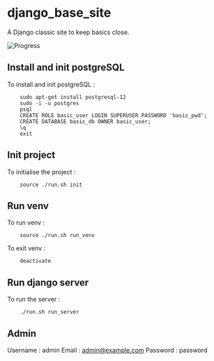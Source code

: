 # django_base_site

A Django classic site to keep basics close.

![Progress](https://progress-bar.dev/12/?title=progress)

## Install and init postgreSQL
To install and init postgreSQL :
``` 
    sudo apt-get install postgresql-12 
    sudo -i -u postgres
    psql
    CREATE ROLE basic_user LOGIN SUPERUSER PASSWORD 'basic_pwd';
    CREATE DATABASE basic_db OWNER basic_user;
    \q
    exit
```
## Init project 
To initialise the project :
```
    source ./run.sh init
```

## Run venv
To run venv : 
```
    source ./run.sh run_venv
```

To exit venv : 
```
    deactivate
```

## Run django server 
To run the server : 
```
    ./run.sh run_server
```

## Admin 
Username : admin
Email : admin@example.com
Password : password